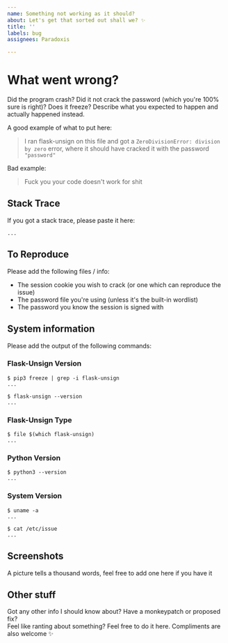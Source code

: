 ```yaml
---
name: Something not working as it should?
about: Let's get that sorted out shall we? ✨
title: ''
labels: bug
assignees: Paradoxis

---
```


# What went wrong?
Did the program crash? Did it not crack the password (which you're 100% sure is right)? Does it freeze? Describe what you expected to happen and actually happened instead.

A good example of what to put here:

> I ran flask-unsign on this file and got a `ZeroDivisionError: division by zero` error, where it should have cracked it with the password `"password"`

Bad example:

> Fuck you your code doesn't work for shit

## Stack Trace
If you got a stack trace, please paste it here:

```
...
```

## To Reproduce
Please add the following files / info:

- The session cookie you wish to crack (or one which can reproduce the issue)
- The password file you're using (unless it's the built-in wordlist)
- The password you know the session is signed with

## System information
Please add the output of the following commands:

### Flask-Unsign Version
```
$ pip3 freeze | grep -i flask-unsign
...

$ flask-unsign --version
...
```

### Flask-Unsign Type
```
$ file $(which flask-unsign)
...
```

### Python Version
```
$ python3 --version
...
```

### System Version
```
$ uname -a
...

$ cat /etc/issue
...
```

## Screenshots
A picture tells a thousand words, feel free to add one here if you have it

## Other stuff
Got any other info I should know about? Have a monkeypatch or proposed fix?  <br>
Feel like ranting about something? Feel free to do it here. Compliments are also welcome ✨
